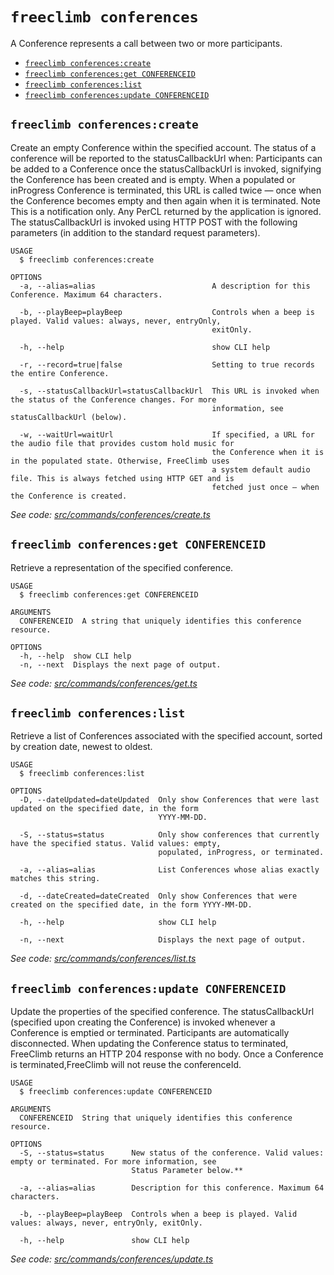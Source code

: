 `freeclimb conferences`
=======================

A Conference represents a call between two or more participants.

* [`freeclimb conferences:create`](#freeclimb-conferencescreate)
* [`freeclimb conferences:get CONFERENCEID`](#freeclimb-conferencesget-conferenceid)
* [`freeclimb conferences:list`](#freeclimb-conferenceslist)
* [`freeclimb conferences:update CONFERENCEID`](#freeclimb-conferencesupdate-conferenceid)

## `freeclimb conferences:create`

Create an empty Conference within the specified account. The status of a conference will be reported to the statusCallbackUrl when: Participants can be added to a Conference once the statusCallbackUrl is invoked, signifying the Conference has been created and is empty. When a populated or inProgress Conference is terminated, this URL is called twice — once when the Conference becomes empty and then again when it is terminated. Note This is a notification only. Any PerCL returned by the application is ignored. The statusCallbackUrl is invoked using HTTP POST with the following parameters (in addition to the standard request parameters).

```
USAGE
  $ freeclimb conferences:create

OPTIONS
  -a, --alias=alias                          A description for this Conference. Maximum 64 characters.

  -b, --playBeep=playBeep                    Controls when a beep is played. Valid values: always, never, entryOnly,
                                             exitOnly.

  -h, --help                                 show CLI help

  -r, --record=true|false                    Setting to true records the entire Conference.

  -s, --statusCallbackUrl=statusCallbackUrl  This URL is invoked when the status of the Conference changes. For more
                                             information, see statusCallbackUrl (below).

  -w, --waitUrl=waitUrl                      If specified, a URL for the audio file that provides custom hold music for
                                             the Conference when it is in the populated state. Otherwise, FreeClimb uses
                                             a system default audio file. This is always fetched using HTTP GET and is
                                             fetched just once — when the Conference is created.
```

_See code: [src/commands/conferences/create.ts](https://github.com/jblack-vail/freeclimb-cli-cd-test/blob/v0.1.9/src/commands/conferences/create.ts)_

## `freeclimb conferences:get CONFERENCEID`

Retrieve a representation of the specified conference.

```
USAGE
  $ freeclimb conferences:get CONFERENCEID

ARGUMENTS
  CONFERENCEID  A string that uniquely identifies this conference resource.

OPTIONS
  -h, --help  show CLI help
  -n, --next  Displays the next page of output.
```

_See code: [src/commands/conferences/get.ts](https://github.com/jblack-vail/freeclimb-cli-cd-test/blob/v0.1.9/src/commands/conferences/get.ts)_

## `freeclimb conferences:list`

Retrieve a list of Conferences associated with the specified account, sorted by creation date, newest to oldest.

```
USAGE
  $ freeclimb conferences:list

OPTIONS
  -D, --dateUpdated=dateUpdated  Only show Conferences that were last updated on the specified date, in the form
                                 YYYY-MM-DD.

  -S, --status=status            Only show conferences that currently have the specified status. Valid values: empty,
                                 populated, inProgress, or terminated.

  -a, --alias=alias              List Conferences whose alias exactly matches this string.

  -d, --dateCreated=dateCreated  Only show Conferences that were created on the specified date, in the form YYYY-MM-DD.

  -h, --help                     show CLI help

  -n, --next                     Displays the next page of output.
```

_See code: [src/commands/conferences/list.ts](https://github.com/jblack-vail/freeclimb-cli-cd-test/blob/v0.1.9/src/commands/conferences/list.ts)_

## `freeclimb conferences:update CONFERENCEID`

Update the properties of the specified conference. The statusCallbackUrl (specified upon creating the Conference) is invoked whenever a Conference is emptied or terminated. Participants are automatically disconnected. When updating the Conference status to terminated, FreeClimb returns an HTTP 204 response with no body. Once a Conference is terminated,FreeClimb will not reuse the conferenceId.

```
USAGE
  $ freeclimb conferences:update CONFERENCEID

ARGUMENTS
  CONFERENCEID  String that uniquely identifies this conference resource.

OPTIONS
  -S, --status=status      New status of the conference. Valid values: empty or terminated. For more information, see
                           Status Parameter below.**

  -a, --alias=alias        Description for this conference. Maximum 64 characters.

  -b, --playBeep=playBeep  Controls when a beep is played. Valid values: always, never, entryOnly, exitOnly.

  -h, --help               show CLI help
```

_See code: [src/commands/conferences/update.ts](https://github.com/jblack-vail/freeclimb-cli-cd-test/blob/v0.1.9/src/commands/conferences/update.ts)_
